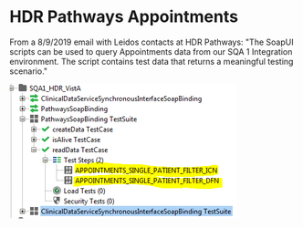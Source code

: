 # HDR Pathways Appointments

From a 8/9/2019 email with Leidos contacts at HDR Pathways: "The SoapUI scripts can be used to query Appointments data from our SQA 1 Integration environment. The script contains test data that returns a meaningful testing scenario."

![Pathways Description](hdr-pathways-soap.png)
